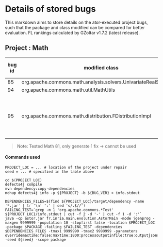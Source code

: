 # Details of stored bugs 

This markdown aims to store details on the ator-executed project bugs, such that the package and class modified can be compared for better evaluation. 
FL rankings calculated by GZoltar v1.7.2 (latest release).

## Project : Math 
|bug id | modified class | Plausible fixes generated?| seed| Correct fix?  | Remarks | 
|--------|----------------|--------------- |---| ---|---|
| 85| org.apache.commons.math.analysis.solvers.UnivariateRealSolverUtils |Y| 10| | |
|94|org.apache.commons.math.util.MathUtils|N|10| | |
| 95| org.apache.commons.math.distribution.FDistributionImpl | Y|10|N|One patch contains part of correct fix, but not full|

> Note: Tested Math 81, only generate 1 fix -> cannot be used 
#### Commands used 
```
PROJECT_LOC = ... # location of the project under repair 
seed = ... # specified in the table above

cd $(PROJECT_LOC)
defects4j compile
mvn dependency:copy-dependencies
nohup defects4j info -p ${PROJECT} -b ${BUG_VER} > info.stdout

DEPENDENCIES_FILES=$(find ${PROJECT_LOC}/target/dependency -name '*.jar' | tr '\n' ':' | sed 's/.$//')
FAILING_TEST=`grep -m 1 'org.apache.commons.*Test' ${PROJECT_LOC}/info.stdout | cut -f 2 -d '-' | cut -f 1 -d ':'`
java -cp astor.jar fr.inria.main.evolution.AstorMain -mode jgenprog -maxgen 9999999 -population 10 -stopfirst false -location $PROJECT_LOC -package $PACKAGE -failing $FAILING_TEST -dependencies $DEPENDENCIES_FILES -tmax1 9999999 -tmax2 9999999 -parameters overridemaxtime:false:maxtime:1800:processoutputinfile:true:outputjsonresult:true:timezone:Asia/Hong_Kong:logtestexecution:true:loglevel:DEBUG:regressionforfaultlocalization:false -seed ${seed} -scope package
```